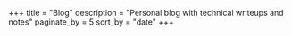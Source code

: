 +++
title = "Blog"
description = "Personal blog with technical writeups and notes"
paginate_by = 5
sort_by = "date"
+++
